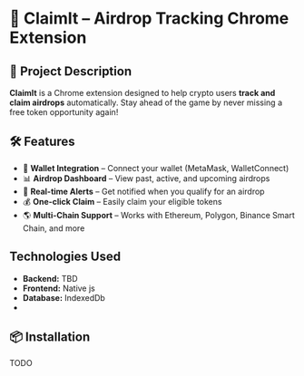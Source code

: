 # 🚀 ClaimIt – Airdrop Tracking Chrome Extension

## 📜 Project Description
**ClaimIt** is a Chrome extension designed to help crypto users **track and claim airdrops** automatically. Stay ahead of the game by never missing a free token opportunity again!

## 🛠 Features
- 🔗 **Wallet Integration** – Connect your wallet (MetaMask, WalletConnect)
- 📊 **Airdrop Dashboard** – View past, active, and upcoming airdrops
- 🔔 **Real-time Alerts** – Get notified when you qualify for an airdrop
- 💰 **One-click Claim** – Easily claim your eligible tokens
- 🌎 **Multi-Chain Support** – Works with Ethereum, Polygon, Binance Smart Chain, and more

## Technologies Used
- **Backend:** TBD
- **Frontend:** Native js
- **Database:** IndexedDb
- 
## 📦 Installation
TODO

